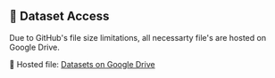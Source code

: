 ## 🔗 Dataset Access

Due to GitHub's file size limitations, all necessarty file's are hosted on Google Drive.

📁 Hosted file: [Datasets on Google Drive](https://drive.google.com/drive/folders/1LBupaQ_4xvh_lnGXNU-eswp-pnXzwF0F?usp=drive_link)
